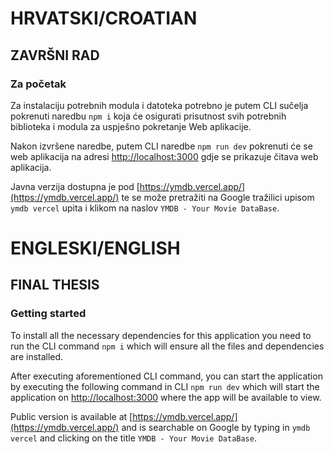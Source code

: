 # HRVATSKI/CROATIAN

## ZAVRŠNI RAD

### Za početak

Za instalaciju potrebnih modula i datoteka potrebno je putem CLI sučelja pokrenuti naredbu 
```npm i``` 
koja će osigurati prisutnost svih potrebnih biblioteka i modula za uspješno pokretanje Web aplikacije.

Nakon izvršene naredbe, putem CLI naredbe 
```npm run dev``` 
pokrenuti će se web aplikacija na adresi [http://localhost:3000](http://localhost:3000) gdje se prikazuje čitava web aplikacija.

Javna verzija dostupna je pod [https://ymdb.vercel.app/](https://ymdb.vercel.app/) te se može pretražiti na Google tražilici upisom `ymdb vercel` upita i klikom na naslov `YMDB - Your Movie DataBase`.


# ENGLESKI/ENGLISH

## FINAL THESIS

### Getting started

To install all the necessary dependencies for this application you need to run the CLI command 
```npm i```
which will ensure all the files and dependencies are installed.

After executing aforementioned CLI command, you can start the application by executing the following command in CLI
```npm run dev``` 
which will start the application on [http://localhost:3000](http://localhost:3000) where the app will be available to view.

Public version is available at [https://ymdb.vercel.app/](https://ymdb.vercel.app/) and is searchable on Google by typing in `ymdb vercel` and clicking on the title `YMDB - Your Movie DataBase`.
